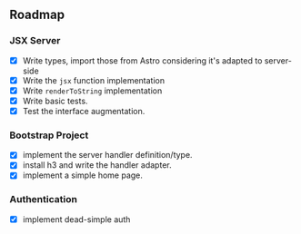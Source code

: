 ## Roadmap

### JSX Server

- [x] Write types, import those from Astro considering it's adapted to server-side
- [x] Write the `jsx` function implementation
- [x] Write `renderToString` implementation
- [x] Write basic tests.
- [x] Test the interface augmentation.

### Bootstrap Project

- [x] implement the server handler definition/type.
- [x] install h3 and write the handler adapter.
- [x] implement a simple home page.

### Authentication

- [x] implement dead-simple auth
